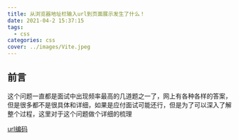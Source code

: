```yaml
---
title: 从浏览器地址栏输入url到页面展示发生了什么！
date: 2021-04-2 15:37:15
tags:
  - css
categories: css
cover: ../images/Vite.jpeg
---
```


## 前言
这个问题一直都是面试中出现频率最高的几道题之一了，网上有各种各样的答案，但是很多都不是很具体和详细，如果是应付面试可能还行，但是为了可以深入了解整个过程，这里对于这个问题做个详细的梳理



[url编码](http://www.ruanyifeng.com/blog/2010/02/url_encoding.html)